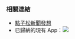 ### 相關連結
- [點子松新聞發想](https://hackmd.io/a6_QCPlWRU6ydXkWAv_U2w?both)
- 已歸納的現有 App：![](https://hackmd.io/_uploads/HJdI484q2.jpg)
